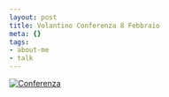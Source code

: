 ```yaml
--- 
layout: post
title: Volantino Conferenza 8 Febbraio
meta: {}
tags: 
- about-me
- talk
---
```

[![Conferenza](http://fast.mgpf.it/20070208.jpg)](http://www.lastknight.com/conference/20070208.pdf) 
